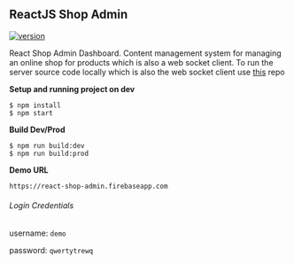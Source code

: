 ## ReactJS Shop Admin


[![version](https://img.shields.io/badge/version-v0.0.1-orange.svg?style=flat)](https://github.com/sartim/react_shop_admin/issues)

React Shop Admin Dashboard. Content management system for managing an online shop for products which is also a web socket client. To run the server source code locally which is also the web socket client use [this](https://github.com/sartim/shop_rest_api.git) repo

**Setup and running project on dev**

    $ npm install
    $ npm start

**Build Dev/Prod**
    
    $ npm run build:dev
    $ npm run build:prod


**Demo URL**

`https://react-shop-admin.firebaseapp.com`

###### Login Credentials

username: `demo`

password: `qwertytrewq`
